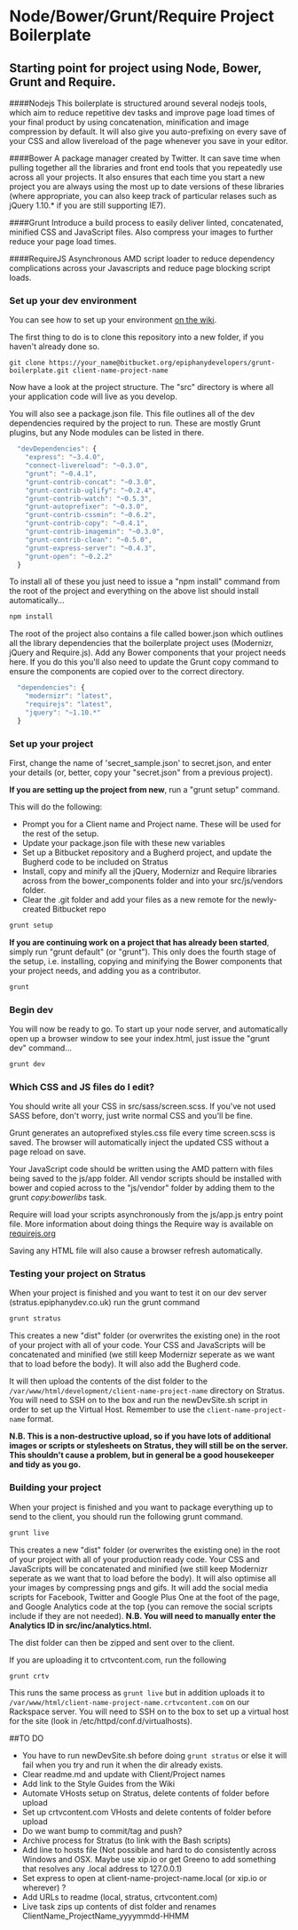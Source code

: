 # Node/Bower/Grunt/Require Project Boilerplate

## Starting point for project using Node, Bower, Grunt and Require.

####Nodejs
This boilerplate is structured around several nodejs tools, which aim to reduce repetitive dev tasks and improve page load times of your final product by using concatenation, minification and image compression by default. It will also give you auto-prefixing on every save of your CSS and allow livereload of the page whenever you save in your editor.

####Bower
A package manager created by Twitter. It can save time when pulling together all the libraries and front end tools that you repeatedly use across all your projects. It also ensures that each time you start a new project you are always using the most up to date versions of these libraries (where appropriate, you can also keep track of particular relases such as jQuery 1.10.* if you are still supporting IE7).

####Grunt
Introduce a build process to easily deliver linted, concatenated, minified CSS and JavaScript files. Also compress your images to further reduce your page load times.

####RequireJS
Asynchronous AMD script loader to reduce dependency complications across your Javascripts and reduce page blocking script loads.

### Set up your dev environment

You can see how to set up your environment [on the wiki](http://wiki.stratus.epiphanydev.co.uk/index.php/Setting_Up_Your_Development_Environment).

The first thing to do is to clone this repository into a new folder, if you haven't already done so.

```
git clone https://your_name@bitbucket.org/epiphanydevelopers/grunt-boilerplate.git client-name-project-name
```

Now have a look at the project structure. The "src" directory is where all your application code will live as you develop.

You will also see a package.json file. This file outlines all of the dev dependencies required by the project to run. These are mostly Grunt plugins, but any Node modules can be listed in there.

```js
  "devDependencies": {
    "express": "~3.4.0",
    "connect-livereload": "~0.3.0",
    "grunt": "~0.4.1",
    "grunt-contrib-concat": "~0.3.0",
    "grunt-contrib-uglify": "~0.2.4",
    "grunt-contrib-watch": "~0.5.3",
    "grunt-autoprefixer": "~0.3.0",
    "grunt-contrib-cssmin": "~0.6.2",
    "grunt-contrib-copy": "~0.4.1",
    "grunt-contrib-imagemin": "~0.3.0",
    "grunt-contrib-clean": "~0.5.0",
    "grunt-express-server": "~0.4.3",
    "grunt-open": "~0.2.2"
  }
```

To install all of these you just need to issue a "npm install" command from the root of the project and everything on the above list should install automatically...

```js
npm install
```

The root of the project also contains a file called bower.json which outlines all the library dependencies that the boilerplate project uses (Modernizr, jQuery and Require.js). Add any Bower components that your project needs here. If you do this you'll also need to update the Grunt copy command to ensure the components are copied over to the correct directory.

```js
  "dependencies": {
    "modernizr": "latest",
    "requirejs": "latest",
    "jquery": "~1.10.*"
  }
```

### Set up your project

First, change the name of 'secret_sample.json' to secret.json, and enter your details (or, better, copy your "secret.json" from a previous project).

**If you are setting up the project from new**, run a "grunt setup" command.

This will do the following:

* Prompt you for a Client name and Project name. These will be used for the rest of the setup.
* Update your package.json file with these new variables
* Set up a Bitbucket repository and a Bugherd project, and update the Bugherd code to be included on Stratus
* Install, copy and minify all the jQuery, Modernizr and Require libraries across from the bower_components folder and into your src/js/vendors folder.
* Clear the .git folder and add your files as a new remote for the newly-created Bitbucket repo

```js
grunt setup
```

**If you are continuing work on a project that has already been started**, simply run "grunt default" (or "grunt"). This only does the fourth stage of the setup, i.e. installing, copying and minifying the Bower components that your project needs, and adding you as a contributor.

```js
grunt
```

### Begin dev

You will now be ready to go. To start up your node server, and automatically open up a browser window to see your index.html, just issue the "grunt dev" command...

```js
grunt dev
```

### Which CSS and JS files do I edit?

You should write all your CSS in src/sass/screen.scss. If you've not used SASS before, don't worry, just write normal CSS and you'll be fine.

Grunt generates an autoprefixed styles.css file every time screen.scss is saved. The browser will automatically inject the updated CSS without a page reload on save.

Your JavaScript code should be written using the AMD pattern with files being saved to the js/app folder. All vendor scripts should be installed with bower and copied across to the "js/vendor" folder by adding them to the grunt *copy:bowerlibs* task.

Require will load your scripts asynchronously from the js/app.js entry point file. More information about doing things the Require way is available on [requirejs.org](http://requirejs.org/docs/api.html)

Saving any HTML file will also cause a browser refresh automatically.

### Testing your project on Stratus

When your project is finished and you want to test it on our dev server (stratus.epiphanydev.co.uk) run the grunt command

```js
grunt stratus
```

This creates a new "dist" folder (or overwrites the existing one) in the root of your project with all of your code. Your CSS and JavaScripts will be concatenated and minified (we still keep Modernizr seperate as we want that to load before the body). It will also add the Bugherd code.

It will then upload the contents of the dist folder to the ```/var/www/html/development/client-name-project-name``` directory on Stratus. You will need to SSH on to the box and run the newDevSite.sh script in order to set up the Virtual Host. Remember to use the ```client-name-project-name``` format.

**N.B. This is a non-destructive upload, so if you have lots of additional images or scripts or stylesheets on Stratus, they will still be on the server. This shouldn't cause a problem, but in general be a good housekeeper and tidy as you go.**

### Building your project

When your project is finished and you want to package everything up to send to the client, you should run the following grunt command.

```js
grunt live
```

This creates a new "dist" folder (or overwrites the existing one) in the root of your project with all of your production ready code. Your CSS and JavaScripts will be concatenated and minified (we still keep Modernizr seperate as we want that to load before the body). It will also optimise all your images by compressing pngs and gifs. It will add the social media scripts for Facebook, Twitter and Google Plus One at the foot of the page, and Google Analytics code at the top (you can remove the social scripts include if they are not needed). **N.B. You will need to manually enter the Analytics ID in src/inc/analytics.html.**

The dist folder can then be zipped and sent over to the client.

If you are uploading it to crtvcontent.com, run the following

```js
grunt crtv
```

This runs the same process as ```grunt live``` but in addition uploads it to ```/var/www/html/client-name-project-name.crtvcontent.com``` on our Rackspace server. You will need to SSH on to the box to set up a virtual host for the site (look in /etc/httpd/conf.d/virtualhosts).

##TO DO
* You have to run newDevSite.sh before doing ```grunt stratus``` or else it will fail when you try and run it when the dir already exists.
* Clear readme.md and update with Client/Project names
* Add link to the Style Guides from the Wiki
* Automate VHosts setup on Stratus, delete contents of folder before upload
* Set up crtvcontent.com VHosts and delete contents of folder before upload
* Do we want bump to commit/tag and push?
* Archive process for Stratus (to link with the Bash scripts)
* Add line to hosts file (Not possible and hard to do consistently across Windows and OSX. Maybe use xip.io or get Greeno to add something that resolves any .local address to 127.0.0.1)
* Set express to open at client-name-project-name.local (or xip.io or wherever) ?
* Add URLs to readme (local, stratus, crtvcontent.com)
* Live task zips up contents of dist folder and renames ClientName_ProjectName_yyyymmdd-HHMM